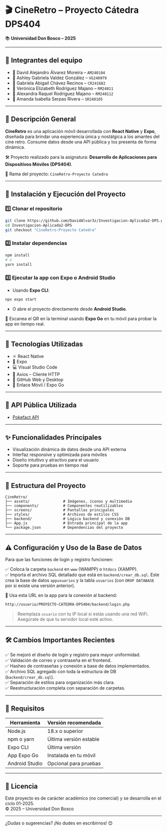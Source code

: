 
# 🎬 CineRetro – Proyecto Cátedra DPS404
📚 **Universidad Don Bosco – 2025**

---

## 👥 Integrantes del equipo

- 👤 David Alejandro Álvarez Moreira – `AM240104`
- 👤 Ashley Gabriela Valdez González – `VG240979`
- 👤 Gabriela Abigail Chávez Recinos – `CR241682`
- 👤 Verónica Elizabeth Rodríguez Majano – `RM24011`
- 👤 Alexandra Raquel Rodríguez Majano – `RM240112`
- 👤 Amanda Isabella Serpas Rivera – `SR240105`

---

## 📱 Descripción General

**CineRetro** es una aplicación móvil desarrollada con **React Native** y **Expo**, diseñada para brindar una experiencia única y nostálgica a los amantes del cine retro. Consume datos desde una API pública y los presenta de forma dinámica.

🛠 Proyecto realizado para la asignatura: **Desarrollo de Aplicaciones para Dispositivos Móviles (DPS404)**.

📌 Rama del proyecto: `CineRetro-Proyecto Catedra`

---

## 🚀 Instalación y Ejecución del Proyecto

### 1️⃣ Clonar el repositorio

```bash
git clone https://github.com/DavidAlvar3z/Investigacion-Aplicada2-DPS.git
cd Investigacion-Aplicada2-DPS
git checkout "CineRetro-Proyecto Catedra"
```

### 2️⃣ Instalar dependencias

```bash
npm install
# o
yarn install
```

### 3️⃣ Ejecutar la app con Expo o Android Studio

- Usando **Expo CLI**:
```bash
npx expo start
```
- O abre el proyecto directamente desde **Android Studio**.

📱 Escanea el QR en la terminal usando **Expo Go** en tu móvil para probar la app en tiempo real.

---

## 🧰 Tecnologías Utilizadas

- ⚛️ React Native
- 🚀 Expo
- 💻 Visual Studio Code
- 🔗 Axios – Cliente HTTP
- 🐙 GitHub Web y Desktop
- 🧪 Enlace Móvil / Expo Go

---

## 🔗 API Pública Utilizada

- [Pokefact API](https://pokefact-api.example.com)

---

## ✨ Funcionalidades Principales

- Visualización dinámica de datos desde una API externa
- Interfaz responsive y optimizada para móviles
- Diseño intuitivo y atractivo para el usuario
- Soporte para pruebas en tiempo real

---

## 📁 Estructura del Proyecto

```
CineRetro/
├── assets/               # Imágenes, íconos y multimedia
├── components/           # Componentes reutilizables
├── screens/              # Pantallas principales
├── styles/               # Archivos de estilos CSS
├── backend/              # Lógica backend y conexión DB
├── App.js                # Entrada principal de la app
└── package.json          # Dependencias del proyecto
```

---

## ⚠️ Configuración y Uso de la Base de Datos

Para que las funciones de login y registro funcionen:

✅ Coloca la carpeta `backend` en `www` (WAMPP) o `htdocs` (XAMPP).  
✅ Importa el archivo SQL detallado que está en `backend/crear_db.sql`. Este crea la base de datos `appusuarios` y la tabla `usuarios` (con `DROP DATABASE` por si existe una versión anterior).

📡 Usa esta URL en la app para la conexión al backend:

```txt
http://usuario/PROYECTO-CATEDRA-DPS404/backend/login.php
```

> Reemplaza `usuario` con tu IP local si estás usando una red WiFi. Asegúrate de que tu servidor local esté activo.

---

## 🛠 Cambios Importantes Recientes

✅ Se mejoró el diseño de login y registro para mayor uniformidad.  
✅ Validación de correo y contraseña en el frontend.  
✅ Hasheo de contraseñas y conexión a base de datos implementados.  
✅ Archivo SQL agregado con toda la estructura de DB (`backend/crear_db.sql`).  
✅ Separación de estilos para organización más clara.  
✅ Reestructuración completa con separación de carpetas.

---

## 🧪 Requisitos

| Herramienta       | Versión recomendada     |
| ----------------- | ----------------------- |
| Node.js           | 18.x o superior         |
| npm o yarn        | Última versión estable  |
| Expo CLI          | Última versión          |
| App Expo Go       | Instalada en tu móvil   |
| Android Studio    | Opcional para pruebas   |

---

## 📄 Licencia

Este proyecto es de carácter académico (no comercial) y se desarrolla en el ciclo 01-2025.  
© 2025 – Universidad Don Bosco

---

¿Dudas o sugerencias? ¡No dudes en escribirnos! 😊
